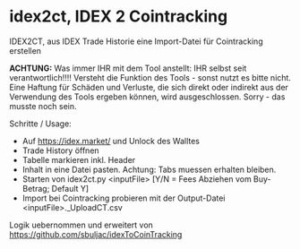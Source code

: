 # idex2ct, IDEX 2 Cointracking

IDEX2CT,  aus IDEX Trade Historie eine Import-Datei für Cointracking erstellen

**ACHTUNG:**
  Was immer IHR mit dem Tool anstellt: IHR selbst seit verantwortlich!!!!
  Versteht die Funktion des Tools - sonst nutzt es bitte nicht.
  Eine Haftung für Schäden und Verluste, die sich direkt oder indirekt aus der Verwendung des Tools ergeben können, wird ausgeschlossen.
  Sorry - das musste noch sein.

Schritte / Usage:
- Auf https://idex.market/ und Unlock des Walltes
- Trade History öffnen
- Tabelle markieren inkl. Header
- Inhalt in eine Datei pasten. Achtung: Tabs muessen erhalten bleiben.
- Starten von idex2ct.py \<inputFile> [Y/N = Fees Abziehen vom Buy-Betrag; Default Y]
- Import bei Cointracking probieren mit der Output-Datei \<inputFile>._UploadCT.csv

Logik uebernommen und erweitert von
  https://github.com/sbuljac/idexToCoinTracking

